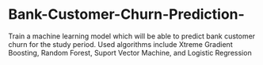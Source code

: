 # Bank-Customer-Churn-Prediction-
Train a machine learning model which will be able to predict bank customer churn for the study period. Used algorithms include Xtreme Gradient Boosting, Random Forest, Suport Vector Machine, and Logistic Regression
